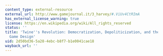 ```yaml
---
content_type: external-resource
external_url: http://www.gamejournal.it/3_harvey/#.ViUv4CtRImA
has_external_license_warning: true
license: https://en.wikipedia.org/wiki/All_rights_reserved
status: ''
title: 'Twine''s Revolution: Democratization, Depoliticization, and the Queering of
  Game Design'
uid: 2d50bd36-5a28-4ebc-b8f7-b1e0041cae18
wayback_url: ''
---
```

